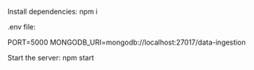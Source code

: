 
Install dependencies:
  npm i

.env file:

PORT=5000
MONGODB_URI=mongodb://localhost:27017/data-ingestion


Start the server:
npm start
